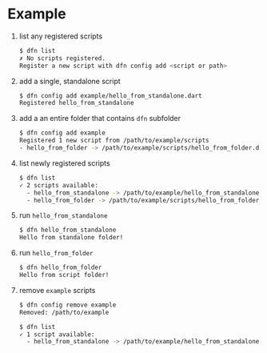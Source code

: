 # Example

1. list any registered scripts

    ```sh
    $ dfn list
    ✗ No scripts registered.
    Register a new script with dfn config add <script or path>
    ```

2. add a single, standalone script

    ```sh
    $ dfn config add example/hello_from_standalone.dart
    Registered hello_from_standalone
    ```

3. add a an entire folder that contains `dfn` subfolder

    ```sh
    $ dfn config add example
    Registered 1 new script from /path/to/example/scripts
    - hello_from_folder -> /path/to/example/scripts/hello_from_folder.dart
    ```

4. list newly registered scripts

    ```sh
    $ dfn list
    ✓ 2 scripts available:
      - hello_from_standalone -> /path/to/example/hello_from_standalone.dart
      - hello_from_folder -> /path/to/example/scripts/hello_from_folder.dart
    ```

5. run `hello_from_standalone`

    ```sh
    $ dfn hello_from_standalone
    Hello from standalone folder!
    ```

6. run `hello_from_folder`

    ```sh
    $ dfn hello_from_folder
    Hello from script folder!
    ```

6. remove `example` scripts

    ```sh
    $ dfn config remove example
    Removed: /path/to/example

    $ dfn list
    ✓ 1 script available:
      - hello_from_standalone -> /path/to/example/hello_from_standalone.dart
    ```

